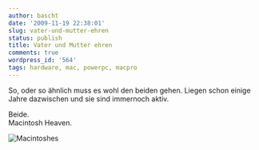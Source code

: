 ```yaml
---
author: bascht
date: '2009-11-19 22:38:01'
slug: vater-und-mutter-ehren
status: publish
title: Vater und Mutter ehren
comments: true
wordpress_id: '564'
tags: hardware, mac, powerpc, macpro
---
```


So, oder so ähnlich muss es wohl den beiden gehen. 
Liegen schon einige Jahre dazwischen und sie sind immernoch aktiv.   

Beide.  
Macintosh Heaven.

![Macintoshes](/blog/2009-11-19-vater-und-mutter-ehren/2009-11-19_23-17-47-scaled-1000.jpg)


